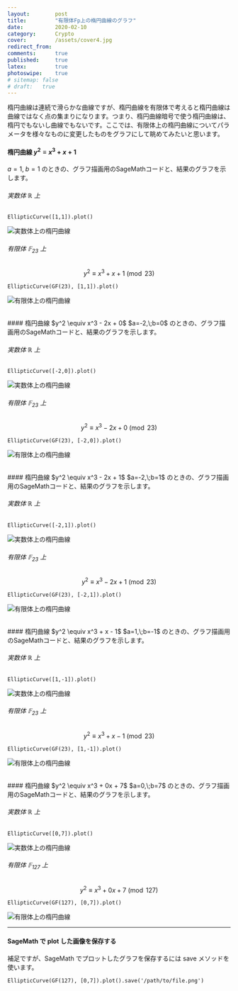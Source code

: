 ```yaml
---
layout:        post
title:         "有限体Fp上の楕円曲線のグラフ"
date:          2020-02-10
category:      Crypto
cover:         /assets/cover4.jpg
redirect_from:
comments:      true
published:     true
latex:         true
photoswipe:    true
# sitemap: false
# draft:   true
---
```


楕円曲線は連続で滑らかな曲線ですが、楕円曲線を有限体で考えると楕円曲線は曲線ではなく点の集まりになります。つまり、楕円曲線暗号で使う楕円曲線は、楕円でもないし曲線でもないです。ここでは、有限体上の楕円曲線についてパラメータを様々なものに変更したものをグラフにして眺めてみたいと思います。

#### 楕円曲線 $y^2 \equiv x^3 + x + 1$
$a=1,\;b=1$ のときの、グラフ描画用のSageMathコードと、結果のグラフを示します。

###### 実数体 $\mathbb{R}$ 上
```
EllipticCurve([1,1]).plot()
```
![実数体上の楕円曲線](/blog/media/post/elliptic-curve-over-fp/EC_1_1.png)

###### 有限体 $\mathbb{F}_{23}$ 上
$$y^2 \equiv x^3 + x + 1 \pmod{23}$$
```
EllipticCurve(GF(23), [1,1]).plot()
```
![有限体上の楕円曲線](/blog/media/post/elliptic-curve-over-fp/EC_1_1_Fp23.png)


<br>
#### 楕円曲線 $y^2 \equiv x^3 - 2x + 0$
$a=-2,\;b=0$ のときの、グラフ描画用のSageMathコードと、結果のグラフを示します。

###### 実数体 $\mathbb{R}$ 上
```
EllipticCurve([-2,0]).plot()
```
![実数体上の楕円曲線](/blog/media/post/elliptic-curve-over-fp/EC_-2_0.png)

###### 有限体 $\mathbb{F}_{23}$ 上
$$y^2 \equiv x^3 - 2x + 0 \pmod{23}$$
```
EllipticCurve(GF(23), [-2,0]).plot()
```
![有限体上の楕円曲線](/blog/media/post/elliptic-curve-over-fp/EC_-2_0_Fp23.png)


<br>
#### 楕円曲線 $y^2 \equiv x^3 - 2x + 1$
$a=-2,\;b=1$ のときの、グラフ描画用のSageMathコードと、結果のグラフを示します。

###### 実数体 $\mathbb{R}$ 上
```
EllipticCurve([-2,1]).plot()
```
![実数体上の楕円曲線](/blog/media/post/elliptic-curve-over-fp/EC_-2_1.png)

###### 有限体 $\mathbb{F}_{23}$ 上
$$y^2 \equiv x^3 - 2x + 1 \pmod{23}$$
```
EllipticCurve(GF(23), [-2,1]).plot()
```
![有限体上の楕円曲線](/blog/media/post/elliptic-curve-over-fp/EC_-2_1_Fp23.png)



<br>
#### 楕円曲線 $y^2 \equiv x^3 + x - 1$
$a=1,\;b=-1$ のときの、グラフ描画用のSageMathコードと、結果のグラフを示します。

###### 実数体 $\mathbb{R}$ 上
```
EllipticCurve([1,-1]).plot()
```
![実数体上の楕円曲線](/blog/media/post/elliptic-curve-over-fp/EC_1_-1.png)

###### 有限体 $\mathbb{F}_{23}$ 上
$$y^2 \equiv x^3 + x - 1 \pmod{23}$$
```
EllipticCurve(GF(23), [1,-1]).plot()
```
![有限体上の楕円曲線](/blog/media/post/elliptic-curve-over-fp/EC_1_-1_Fp23.png)


<br>
#### 楕円曲線 $y^2 \equiv x^3 + 0x + 7$
$a=0,\;b=7$ のときの、グラフ描画用のSageMathコードと、結果のグラフを示します。

###### 実数体 $\mathbb{R}$ 上
```
EllipticCurve([0,7]).plot()
```
![実数体上の楕円曲線](/blog/media/post/elliptic-curve-over-fp/EC_0_7.png)

###### 有限体 $\mathbb{F}_{127}$ 上
$$y^2 \equiv x^3 + 0x + 7 \pmod{127}$$
```
EllipticCurve(GF(127), [0,7]).plot()
```
![有限体上の楕円曲線](/blog/media/post/elliptic-curve-over-fp/EC_0_7_Fp127.png)


-----

#### SageMath で plot した画像を保存する

補足ですが、SageMath でプロットしたグラフを保存するには save メソッドを使います。

```
EllipticCurve(GF(127), [0,7]).plot().save('/path/to/file.png')
```
